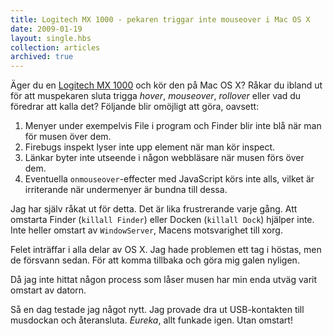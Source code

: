 ```yaml
---
title: Logitech MX 1000 - pekaren triggar inte mouseover i Mac OS X
date: 2009-01-19
layout: single.hbs
collection: articles
archived: true
---
```

Äger du en [Logitech MX
1000](http://www.jam-shop.de/catalog/images/logitech_MX_1000_Laser_Cordless_Mouse.jpg)
och kör den på Mac OS X? Råkar du ibland ut för att muspekaren sluta
trigga *hover*, *mouseover*, *rollover* eller vad du föredrar att kalla
det? Följande blir omöjligt att göra, oavsett:

1.  Menyer under exempelvis File i program och Finder blir inte blå när
    man för musen över dem.
2.  Firebugs inspekt lyser inte upp element när man kör inspect.
3.  Länkar byter inte utseende i någon webbläsare när musen förs över
    dem.
4.  Eventuella `onmouseover`-effecter med JavaScript körs inte alls,
    vilket är irriterande när undermenyer är bundna till dessa.

Jag har själv råkat ut för detta. Det är lika frustrerande varje gång.
Att omstarta Finder (`killall Finder`) eller Docken (`killall Dock`)
hjälper inte. Inte heller omstart av `WindowServer`, Macens motsvarighet
till xorg.

Felet inträffar i alla delar av OS X. Jag hade problemen ett tag i
höstas, men de försvann sedan. För att komma tillbaka och göra mig galen
nyligen.

Då jag inte hittat någon process som låser musen har min enda utväg
varit omstart av datorn.

Så en dag testade jag något nytt. Jag provade dra ut USB-kontakten till
musdockan och återansluta. *Eureka*, allt funkade igen. Utan omstart!